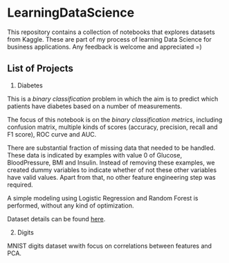 # LearningDataScience

This repository contains a collection of notebooks that explores datasets from Kaggle. These are part of my process of learning Data Science for business applications. Any feedback is welcome and appreciated =)


## List of Projects

1. Diabetes

This is a *binary classification* problem in which the aim is to predict which patients have diabetes based on a number of measurements. 

The focus of this notebook is on the *binary classification metrics*, including confusion matrix, multiple kinds of scores (accuracy, precision, recall and F1 score), ROC curve and AUC.  

There are substantial fraction of missing data that needed to be handled. These data is indicated by examples with value 0 of Glucose, BloodPressure, BMI and Insulin. Instead of removing these examples, we created dummy variables to indicate whether of not these other variables have valid values. Apart from that, no other feature engineering step was required.

A simple modeling using Logistic Regression and Random Forest is performed, without any kind of optimization.

Dataset details can be found [here](https://www.kaggle.com/uciml/pima-indians-diabetes-database). 

2. Digits

MNIST digits dataset wwith focus on correlations between features and PCA.
